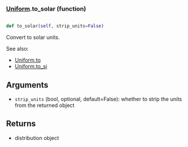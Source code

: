 ### [Uniform](Uniform.md).to_solar (function)


```py

def to_solar(self, strip_units=False)

```



Convert to solar units.

See also:

* [Uniform.to](Uniform.to.md)
* [Uniform.to_si](Uniform.to_si.md)

Arguments
------------
* `strip_units` (bool, optional, default=False): whether to strip the
    units from the returned object

Returns
-------------
* distribution object

